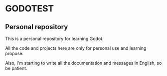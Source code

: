 # GODOTEST
## Personal repository
This is a personal repository for learning Godot.

All the code and projects here are only for personal use and learning propose.

Also, I'm starting to write all the documentation and messages in English, so be patient.

